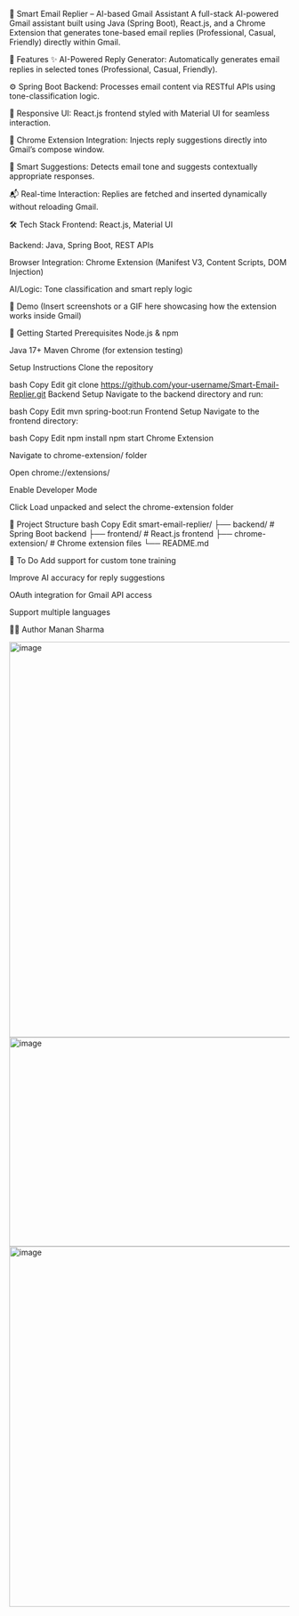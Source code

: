 📧 Smart Email Replier – AI-based Gmail Assistant
A full-stack AI-powered Gmail assistant built using Java (Spring Boot), React.js, and a Chrome Extension that generates tone-based email replies (Professional, Casual, Friendly) directly within Gmail.


🚀 Features
✨ AI-Powered Reply Generator: Automatically generates email replies in selected tones (Professional, Casual, Friendly).

⚙️ Spring Boot Backend: Processes email content via RESTful APIs using tone-classification logic.

🎨 Responsive UI: React.js frontend styled with Material UI for seamless interaction.

🧩 Chrome Extension Integration: Injects reply suggestions directly into Gmail’s compose window.

🔁 Smart Suggestions: Detects email tone and suggests contextually appropriate responses.

📬 Real-time Interaction: Replies are fetched and inserted dynamically without reloading Gmail.

🛠️ Tech Stack
Frontend: React.js, Material UI

Backend: Java, Spring Boot, REST APIs

Browser Integration: Chrome Extension (Manifest V3, Content Scripts, DOM Injection)

AI/Logic: Tone classification and smart reply logic

📸 Demo
(Insert screenshots or a GIF here showcasing how the extension works inside Gmail)

🧪 Getting Started
Prerequisites
Node.js & npm

Java 17+
Maven
Chrome (for extension testing)

Setup Instructions
Clone the repository

bash
Copy
Edit
git clone https://github.com/your-username/Smart-Email-Replier.git
Backend Setup
Navigate to the backend directory and run:

bash
Copy
Edit
mvn spring-boot:run
Frontend Setup
Navigate to the frontend directory:

bash
Copy
Edit
npm install
npm start
Chrome Extension

Navigate to chrome-extension/ folder

Open chrome://extensions/

Enable Developer Mode

Click Load unpacked and select the chrome-extension folder


📁 Project Structure
bash
Copy
Edit
smart-email-replier/
├── backend/               # Spring Boot backend
├── frontend/              # React.js frontend
├── chrome-extension/      # Chrome extension files
└── README.md


📌 To Do
 Add support for custom tone training

 Improve AI accuracy for reply suggestions

 OAuth integration for Gmail API access

 Support multiple languages

🧑‍💻 Author
Manan Sharma


<img width="1615" height="711" alt="image" src="https://github.com/user-attachments/assets/ada8cf1b-c18c-454c-8120-45a02bd93551" />


<img width="1503" height="376" alt="image" src="https://github.com/user-attachments/assets/24a7339c-b6f4-4ec5-9ffd-5e88dace4807" />


<img width="1541" height="648" alt="image" src="https://github.com/user-attachments/assets/34b510af-ac15-4575-a9f4-131aa3ee7f76" />

